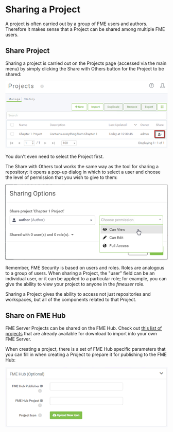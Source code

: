 # Sharing a Project

A project is often carried out by a group of FME users and authors. Therefore it makes sense that a Project can be shared among multiple FME users.

## Share Project ##

Sharing a project is carried out on the Projects page (accessed via the main menu) by simply clicking the Share with Others button for the Project to be shared:

![](./Images/Img6.007.ShareProject.png)

You don't even need to select the Project first.

The Share with Others tool works the same way as the tool for sharing a repository: it opens a pop-up dialog in which to select a user and choose the level of permission that you wish to give to them:

![](./Images/Img6.008.ShareWithUser.png)

Remember, FME Security is based on users and roles. Roles are analogous to a group of users. When sharing a Project, the "user" field can be an individual user, or it can be applied to a particular role; for example, you can give the ability to view your project to anyone in the *fmeuser* role.

Sharing a Project gives the ability to access not just repositories and workspaces, but all of the components related to that Project.

## Share on FME Hub ##

FME Server Projects can be shared on the FME Hub.  Check out <a href="https://hub.safe.com/?page=1&page_size=10&types=fme_projects&order=updated_at_desc">this list of projects</a> that are already available for download to import into your own FME Server.

When creating a project, there is a set of FME Hub specific parameters that you can fill in when creating a Project to prepare it for publishing to the FME Hub:

![](./Images/Img6.018.HubParameters.png)
